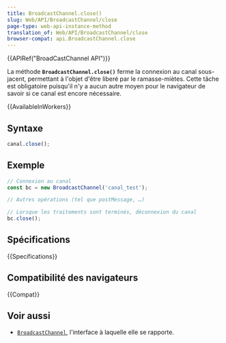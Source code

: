 ```yaml
---
title: BroadcastChannel.close()
slug: Web/API/BroadcastChannel/close
page-type: web-api-instance-method
translation_of: Web/API/BroadcastChannel/close
browser-compat: api.BroadcastChannel.close
---
```

{{APIRef("BroadCastChannel API")}}

La méthode **`BroadcastChannel.close()`** ferme la connexion au canal sous-jacent, permettant à l'objet d'être liberé par le ramasse-miètes.
Cette tâche est obligatoire puisqu'il n'y a aucun autre moyen pour le navigateur de savoir si ce canal est encore nécessaire.

{{AvailableInWorkers}}

## Syntaxe

```js
canal.close();
```

## Exemple

```js
// Connexion au canal
const bc = new BroadcastChannel('canal_test');

// Autres opérations (tel que postMessage, …)

// Lorsque les traitements sont terminés, déconnexion du canal
bc.close();
```

## Spécifications

{{Specifications}}

## Compatibilité des navigateurs

{{Compat}}

## Voir aussi

- [`BroadcastChannel`](/fr/docs/Web/API/BroadcastChannel), l'interface à laquelle elle se rapporte.
